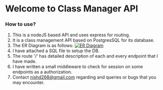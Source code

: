 # Welcome to Class Manager API

### How to use?

 1. This is a nodeJS based API and uses express for routing. 
 2. It is a class management API based on PostgresSQL for its database. 
 3. The ER Diagram is as follows:
 [![ER Diagram](https://rawcdn.githack.com/nishd8/classmanager/e190628c4e9de9814607af2c99111f1d5033dc7a/er.png "ER Diagram")](https://rawcdn.githack.com/nishd8/classmanager/e190628c4e9de9814607af2c99111f1d5033dc7a/er.png "ER Diagram")
 4. I have attached a SQL file to setup the DB.
 5. The route '/' has detailed description of each and every endpoint that I have made.
 6. I have written a small middleware to check for session on some endpoints as a authorization.
 7. Contact nishd268@gmail.com regarding and queries or bugs that you may encounter.
